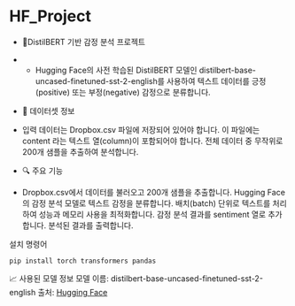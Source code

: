 # HF_Project

- 🧠DistilBERT 기반 감정 분석 프로젝트
- - Hugging Face의 사전 학습된 DistilBERT 모델인
distilbert-base-uncased-finetuned-sst-2-english를 사용하여
텍스트 데이터를 긍정(positive) 또는 부정(negative) 감정으로 분류합니다.

- 📂 데이터셋 정보
 - 입력 데이터는 Dropbox.csv 파일에 저장되어 있어야 합니다.
이 파일에는 content 라는 텍스트 열(column)이 포함되어야 합니다.
전체 데이터 중 무작위로 200개 샘플을 추출하여 분석합니다.

- 🔍 주요 기능
 - Dropbox.csv에서 데이터를 불러오고 200개 샘플을 추출합니다.
Hugging Face의 감정 분석 모델로 텍스트 감정을 분류합니다.
배치(batch) 단위로 텍스트를 처리하여 성능과 메모리 사용을 최적화합니다.
감정 분석 결과를 sentiment 열로 추가합니다.
분석된 결과를 출력합니다.

설치 명령어
```
pip install torch transformers pandas
```

📈 사용된 모델 정보
모델 이름: distilbert-base-uncased-finetuned-sst-2-english
출처: [Hugging Face](https://huggingface.co/distilbert/distilbert-base-uncased-finetuned-sst-2-english)
